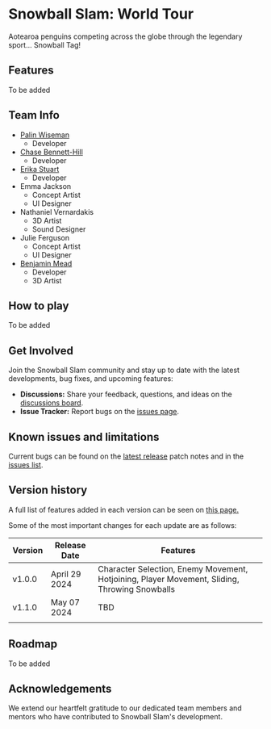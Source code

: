 # Snowball Slam: World Tour

<!--- Need a pic here --->

Aotearoa penguins competing across the globe through the legendary sport... Snowball Tag!

## Features

To be added

<!--- Add the info from the presentation --->

## Team Info

<!--- Do design team want links to something other than GitHub? --->
- [Palin Wiseman](https://github.com/PBWiseman)
  - Developer
- [Chase Bennett-Hill](https://github.com/ChaseBENNC9)
  - Developer
- [Erika Stuart](https://github.com/erokasyuart)
  - Developer
- Emma Jackson
  - Concept Artist
  - UI Designer
- Nathaniel Vernardakis
  - 3D Artist
  - Sound Designer
- Julie Ferguson
  - Concept Artist
  - UI Designer
- [Benjamin Mead](https://github.com/bean00173)
  - Developer
  - 3D Artist

## How to play

To be added

<!-- 
| Action                    | Key/Button             |
|---------------------------|------------------------|
| Movement                   | **Player 1:** WASD  **Player 2:** Arrows                      | 
| Throw Snowball | **Player 1:** Q  **Player 2:** Left Shift |
| Interact |  **Player 1:** E  **Player 2:** Left Ctrl | -->

## Get Involved

Join the Snowball Slam community and stay up to date with the latest developments, bug fixes, and upcoming features:

- **Discussions:** Share your feedback, questions, and ideas on the [discussions board](https://github.com/PBWiseman/Snowball-Slam-World-Tour/discussions).
- **Issue Tracker:** Report bugs on the [issues page](https://github.com/PBWiseman/Snowball-Slam-World-Tour/issues).

## Known issues and limitations

Current bugs can be found on the [latest release](https://github.com/PBWiseman/Snowball-Slam-World-Tour/releases/latest) patch notes and in the [issues list](https://github.com/PBWiseman/Snowball-Slam-World-Tour/issues?q=is%3Aopen+label%3Abug+is%3Aissue).

## Version history

A full list of features added in each version can be seen on [this page.](https://github.com/PBWiseman/Snowball-Slam-World-Tour/releases)

Some of the most important changes for each update are as follows:

| Version   | Release Date | Features                                           |
|-----------|--------------|----------------------------------------------------|
| v1.0.0    | April 29 2024   | Character Selection, Enemy Movement, Hotjoining, Player Movement, Sliding, Throwing Snowballs     | 
| v1.1.0 | May 07 2024 | TBD |  
<!---Main Menu, Level Selection, Settings, Replenish Snowballs, Snowball Inventory, End Screen, Level Timer / Score UI---> |

## Roadmap

To be added
<!--- Add the info from the presentation --->

## Acknowledgements

We extend our heartfelt gratitude to our dedicated team members and mentors who have contributed to Snowball Slam's development.

<!--- ## Credits

If we need to credit any outside sources --->
